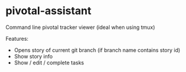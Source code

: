 # pivotal-assistant

Command line pivotal tracker viewer (ideal when using tmux)

Features:

- Opens story of current git branch (if branch name contains story id)
- Show story info
- Show / edit / complete tasks

